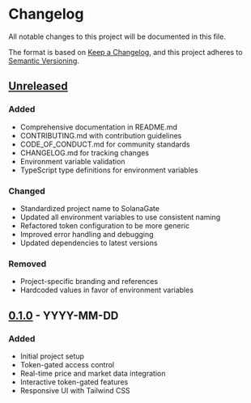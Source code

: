 # Changelog

All notable changes to this project will be documented in this file.

The format is based on [Keep a Changelog](https://keepachangelog.com/en/1.0.0/),
and this project adheres to [Semantic Versioning](https://semver.org/spec/v2.0.0.html).

## [Unreleased]

### Added

- Comprehensive documentation in README.md
- CONTRIBUTING.md with contribution guidelines
- CODE_OF_CONDUCT.md for community standards
- CHANGELOG.md for tracking changes
- Environment variable validation
- TypeScript type definitions for environment variables

### Changed

- Standardized project name to SolanaGate
- Updated all environment variables to use consistent naming
- Refactored token configuration to be more generic
- Improved error handling and debugging
- Updated dependencies to latest versions

### Removed

- Project-specific branding and references
- Hardcoded values in favor of environment variables

## [0.1.0] - YYYY-MM-DD

### Added

- Initial project setup
- Token-gated access control
- Real-time price and market data integration
- Interactive token-gated features
- Responsive UI with Tailwind CSS

[Unreleased]: https://github.com/your-username/solana-token-gate/compare/v0.1.0...HEAD
[0.1.0]: https://github.com/your-username/solana-token-gate/releases/tag/v0.1.0
